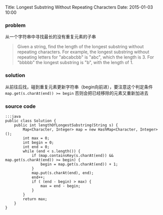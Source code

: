 Title: Longest Substring Without Repeating Characters
Date: 2015-01-03 10:00

### problem
从一个字符串中寻找最长的没有重复元素的子串
>Given a string, find the length of the longest substring without repeating characters. For example, the longest substring without repeating letters for "abcabcbb" is "abc", which the length is 3. For "bbbbb" the longest substring is "b", with the length of 1.

### solution
从前往后找，碰到重复元素更新字符串（begin向前进），要注意这个判定条件`map.get(s.charAt(end)) >= begin` 否则会把已经移除的元素又重新加进去

### source code
    :::java
    public class Solution {
        public int lengthOfLongestSubstring(String s) {
            Map<Character, Integer> map = new HashMap<Character, Integer>();
            int max = 0;
            int begin = 0;
            int end = 0;
            while (end < s.length()) {
                if (map.containsKey(s.charAt(end)) && map.get(s.charAt(end)) >= begin) {
                    begin = map.get(s.charAt(end)) + 1;
                }
                map.put(s.charAt(end), end);
                end++;
                if ( (end - begin) > max) {
                    max = end - begin;
                }
            }
            return max;
        }
    }
